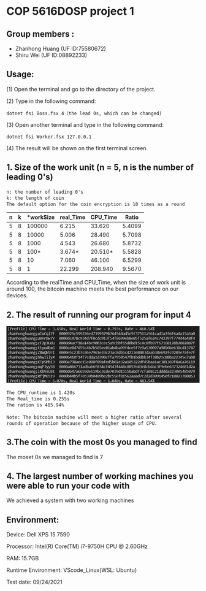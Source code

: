 # COP 5616DOSP project 1

## Group members :
- Zhanhong Huang (UF ID:75580672)
- Shiru Wei      (UF ID:08892233)

## Usage:
(1) Open the terminal and go to the directory of the project.

(2) Type in the following command:
```
dotnet fsi Boss.fsx 4（the lead 0s, which can be changed)
```
(3) Open another terminal and type in the following command:
```
dotnet fsi Worker.fsx 127.0.0.1
```
(4) The result will be shown on the first terminal screen.


## 1. Size of the work unit (n = 5, n is the number of leading 0's)

```
n: the number of leading 0's
k: the length of coin
The default option for the coin encryption is 10 times as a round
```


|    n    |     k    |     *workSize    |    real_Time    |     CPU_Time    |     Ratio     |
|---------|----------|------------------|-----------------|-----------------|---------------|
|    5    |     8    |      100000      |     6.215       |     33.620      |     5.4099    |
|    5    |     8    |      10000       |     5.006       |     28.490      |     5.7098    |
|    5    |     8    |      1000        |     4.543       |     26.680      |     5.8732    |
|    5    |     8    |      100*        |     3.674*      |     20.510*     |     5.5828    |
|    5    |     8    |      10          |     7.060       |     46.100      |     6.5299    |
|    5    |     8    |      1           |     22.299      |     208.940     |     9.5670    |

According to the realTime and CPU_Time, when the size of work unit is around 100, the bitcoin machine meets the best performance on our devices.

## 2. The result of running our program for input 4

![image](https://github.com/shiruwei9/EEL_6825_Project/blob/master/Picture2.png)

```
The CPU_runtime is 1.420s
The Real_time is 0.255s
The ration is 485.94%

Note: The bitcoin machine will meet a higher ratio after several rounds of operation because of the higher usage of CPU.
```
## 3.The coin with the most 0s you managed to find

The moset 0s we managed to find is 7

## 4. The largest number of working machines you were able to run your code with

We achieved a system with two working machines


## Environment:

Device: Dell XPS 15 7590 

Processor: Intel(R) Core(TM) i7-9750H CPU @ 2.60GHz   

RAM: 15.7GB

Runtime Environment: VScode_Linux(WSL: Ubuntu)


Test date: 09/24/2021 
		 	 		
